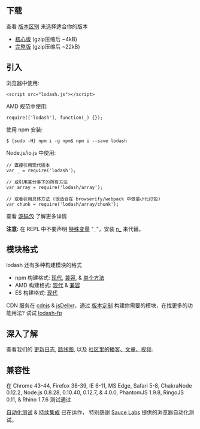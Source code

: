 ## 下载

查看 [版本区别](https://github.com/lodash/lodash/wiki/build-differences) 来选择适合你的版本

*   [核心版](https://raw.githubusercontent.com/lodash/lodash/4.5.0/dist/lodash.core.js) (gzip压缩后 ~4kB)
*   [完整版](https://raw.githubusercontent.com/lodash/lodash/4.5.0/dist/lodash.js) (gzip压缩后 ~22kB)

## 引入

浏览器中使用:

```
<script src="lodash.js"></script>
```

AMD 规范中使用:

```
require(['lodash'], function(_) {});
```

使用 npm 安装:

```
$ {sudo -H} npm i -g npm$ npm i --save lodash
```

Node.js/io.js 中使用:

```
// 直接引用现代版本
var _ = require('lodash');

// 或引用某分类下的所有方法
var array = require('lodash/array');

// 或者引用具体方法 (很适合在 browserify/webpack 中做最小化打包)
var chunk = require('lodash/array/chunk');
```

查看 [源码包](https://github.com/lodash/lodash/tree/4.5.0-npm) 了解更多详情

**注意:**
在 REPL 中不要声明 [特殊变量](http://nodejs.org/api/repl.html#repl_repl_features) "`_`"，安装 [n_](https://www.npmjs.com/package/n_) 来代替。

## 模块格式

lodash 还有多种构建模块的格式

*   npm 构建格式: [现代](https://www.npmjs.com/package/lodash), [兼容](https://www.npmjs.com/package/lodash-compat), & [单个方法](https://www.npmjs.com/browse/keyword/lodash-modularized)
*   AMD 构建格式: [现代](https://github.com/lodash/lodash/tree/4.5.0-amd) & [兼容](https://github.com/lodash/lodash-compat/tree/4.5.0-amd)
*   ES 构建格式: [现代](https://github.com/lodash/lodash/tree/4.5.0-es)

CDN 服务在 [cdnjs](https://cdnjs.com/) & [jsDelivr](http://www.jsdelivr.com/)，通过 [版本定制](/custom-builds) 构建你需要的模块，在找更多的功能用法? 试试 [lodash-fp](https://www.npmjs.com/package/lodash-fp)

## 深入了解

查看我们的 [更新日志](https://github.com/lodash/lodash/wiki/Changelog), [路线图](https://github.com/lodash/lodash/wiki/Roadmap), 以及 [社区里的播客、文章、视频](https://github.com/lodash/lodash/wiki/Resources).

## 兼容性

在 Chrome 43-44, Firefox 38-39, IE 6-11, MS Edge, Safari 5-8, ChakraNode 0.12.2, Node.js 0.8.28, 0.10.40, 0.12.7, & 4.0.0, PhantomJS 1.9.8, RingoJS 0.11, & Rhino 1.7.6 测试通过

[自动化测试](https://saucelabs.com/u/lodash) & [持续集成](https://travis-ci.org/lodash/) 已在运作， 特别感谢 [Sauce Labs](https://saucelabs.com/) 提供的浏览器自动化测试。
